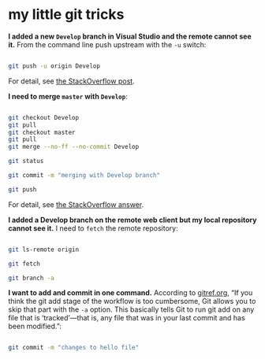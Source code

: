 # my little git tricks

**I added a new `Develop` branch in Visual Studio and the remote cannot see it.** From the command line push upstream with the `-u` switch:

``` bash

git push -u origin Develop

```

For detail, see [the StackOverflow post](https://stackoverflow.com/questions/2765421/how-do-i-push-a-new-local-branch-to-a-remote-git-repository-and-track-it-too).

**I need to merge `master` with `Develop`**:

``` bash

git checkout Develop
git pull
git checkout master
git pull
git merge --no-ff --no-commit Develop

git status

git commit -m "merging with Develop branch"

git push

```

For detail, see [the StackOverflow answer](https://stackoverflow.com/a/29048781/22944).

**I added a Develop branch on the remote web client but my local repository cannot see it.** I need to `fetch` the remote repository:

``` bash

git ls-remote origin

git fetch

git branch -a

```

**I want to add and commit in one command.** According to [gitref.org](http://gitref.org/basic/), “If you think the git add stage of the workflow is too cumbersome, Git allows you to skip that part with the `-a` option. This basically tells Git to run git add on any file that is ‘tracked’—that is, any file that was in your last commit and has been modified.”:

``` bash

git commit -m "changes to hello file"

```